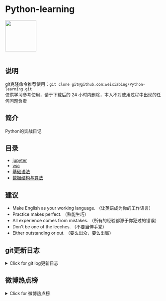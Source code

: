 # Python-learning
 <img src="https://i.giphy.com/media/LMt9638dO8dftAjtco/200.webp" width="100"><br><br>

## 说明
git克隆命令推荐使用：```git clone git@github.com:weixiabing/Python-learning.git```<br>
仅供学习参考使用，请于下载后的 24 小时内删除，本人不对使用过程中出现的任何问题负责
## 简介
Python的实战日记
## 目录
+ [jupyter](https://github.com/weixiabing/Python-learning/tree/main/jupyter)
+ [vsc](https://github.com/weixiabing/Python-learning/tree/main/vsc)
+ [基础语法](https://github.com/weixiabing/Python-learning/tree/main/%E5%9F%BA%E7%A1%80%E8%AF%AD%E6%B3%95)
+ [数据结构与算法](https://github.com/weixiabing/Python-learning/tree/main/%E6%95%B0%E6%8D%AE%E7%BB%93%E6%9E%84%E4%B8%8E%E7%AE%97%E6%B3%95)
## 建议
- Make English as your working language. （让英语成为你的工作语言）
- Practice makes perfect. （熟能生巧）
- All experience comes from mistakes. （所有的经验都源于你犯过的错误）
- Don't be one of the leeches. （不要当伸手党）
- Either outstanding or out. （要么出众，要么出局）
## git更新日志
<details>
<summary>Click for git log更新日志</summary>

 ``` diff
---start---

更新时间:2021-09-11 14:14:47linux远程更新
commit 117a214c653349bbb2b73080ff6d7bbb20c594ef
Author: weixiabing <weixiabing@hotmail.com>
Date:   Fri Sep 10 06:15:03 2021 +0000

    Github Action Auto Updated

---end---

```
 </p>
</details>

## 微博热点榜
<details>
<summary>Click for 微博热点榜</summary>

 ---开始---

更新时间:2021-09-11 14:14:47github action更新<br>
|  序号   | 关键字  |热度|
|  ----  | ----  |----|
| 1	|哥哥假装被绊倒妹妹开心跺脚	|1346670|
 | 2	|小姑娘一做数学就眼睛过敏	|1298871|
 | 3	|911事件华裔空姐通话录音曝光	|1267566|
 | 4	|张雨绮李柄熹的吻跨越黄河	|1210941|
 | 5	|你永远想不到在春熙路能遇到谁	|1005008|
 | 6	|五哈已经录完了一期	|844184|
 | •	|如何看待网诈瞄准年轻人	||
 | 7	|保安脑死亡抢救超48小时不被认定工伤	|747857|
 | 8	|911事件20年	|737675|
 | 9	|911后的20年美国怎么了	|657367|
 | 10	|张帅晋级美网女双决赛	|641762|
 | 11	|何泓姗晒九龄受伤妆	|629637|
 | 12	|终于知道鱼为什么怕猫了	|596139|
 | 13	|全世界的闺蜜都是这样吗	|587651|
 | 14	|狗子的编制不是白拿的	|541212|
 | 15	|出生在教师世家是什么体验	|497114|
 | 16	|李兰迪醉酒反应太真实	|433302|
 | 17	|佟丽娅上班用跑的	|411256|
 | 18	|如何判断一个人得了心梗	|350666|
 | 19	|全红婵水花消失术训练集锦	|345630|
 | 20	|美国真的学会应对恐怖主义了吗	|343465|
 | 21	|周扬青罗昊重回朋友关系	|334833|
 | 22	|被许嵩薛之谦戴佩妮导师课笑死	|331081|
 | 23	|货拉拉乘客坠亡案司机获释后发声	|327860|
 | 24	|李云迪抱了又没完全抱	|277822|
 | 25	|高考623分外卖小哥已入学报到	|277459|
 | 26	|小美人鱼真人电影定档	|268727|
 | 27	|汶川地震截肢女孩获授全国五一劳动奖章	|251817|
 | 28	|你能接受舍友的朋友频繁串寝吗	|202030|
 | 29	|2021最后四个月考试日历	|197970|
 | 30	|阿富汗塔利班取消临时政府就职典礼	|197439|
 | 31	|朱一龙黄志忠互晒峰爆剧照	|197279|
 | 32	|隔壁老樊李莎旻子因即兴弹唱起分歧	|182880|
 | 33	|广州新增1例本土无症状感染者	|173224|
 | 34	|俄罗斯外交部就俄选举召见美国大使	|172641|
 | 35	|男子自学技术黑进500多组摄像头偷窥	|165799|
 | 36	|穿衣会影响人的性格吗	|164532|
 | 37	|父母该不该为了孩子放弃工作	|163450|
 | 38	|网友在三星堆里集齐了一座动物园	|160301|
 | 39	|傅首尔 所有的原生家庭都有问题	|156860|
 | 40	|福建莆田新增1例本土确诊	|148994|
 | 41	|心脏骤停1分钟内人的变化	|146095|
 | 42	|大连一住户家中发生爆燃致8死5伤	|140101|
 | 43	|檀健次中餐厅职业微笑	|134980|
 | 44	|911搜救者和附近人群已确诊约70种癌症	|134579|
 | 45	|当机器人跟狗狗抢食物	|132814|
 | 46	|这西瓜也太像柚子了	|128851|
 | 47	|顶楼3全员下线	|126357|
 | 48	|沙县做成了我吃不起的样子	|108926|
 | 49	|ModelY高性能版涨价1万元	|108674|
 | 50	|孝感再现一保存完好秦汉古墓	|99981|
 
---结束---
 
 </p>
</details>
